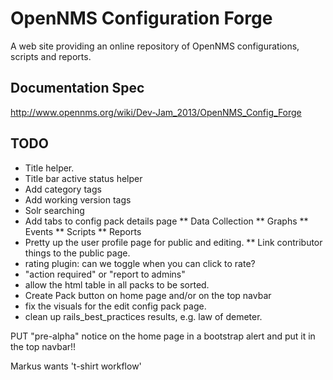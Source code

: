 # OpenNMS Configuration Forge

A web site providing an online repository of OpenNMS configurations, scripts and reports.

## Documentation Spec

http://www.opennms.org/wiki/Dev-Jam_2013/OpenNMS_Config_Forge

## TODO

* Title helper.
* Title bar active status helper
* Add category tags
* Add working version tags
* Solr searching
* Add tabs to config pack details page
** Data Collection
** Graphs
** Events
** Scripts
** Reports
* Pretty up the user profile page for public and editing.
** Link contributor things to the public page.
* rating plugin: can we toggle when you can click to rate?
* "action required" or "report to admins"
* allow the html table in all packs to be sorted.
* Create Pack button on home page and/or on the top navbar
* fix the visuals for the edit config pack page.
* clean up rails_best_practices results, e.g. law of demeter.

PUT "pre-alpha" notice on the home page in a bootstrap alert and put it in the top navbar!!

Markus wants 't-shirt workflow'

